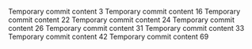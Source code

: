 Temporary commit content 3
Temporary commit content 16
Temporary commit content 22
Temporary commit content 24
Temporary commit content 26
Temporary commit content 31
Temporary commit content 33
Temporary commit content 42
Temporary commit content 69
